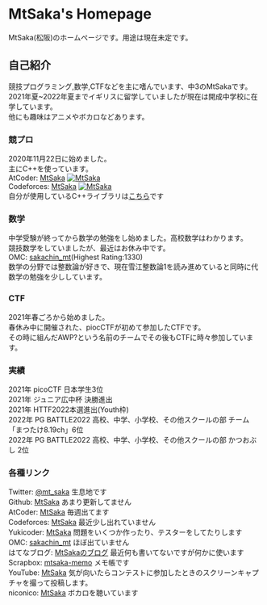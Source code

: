# MtSaka's Homepage
MtSaka(松阪)のホームページです。用途は現在未定です。
## 自己紹介

競技プログラミング,数学,CTFなどを主に嗜んでいます、中3のMtSakaです。<br>
2021年夏~2022年夏までイギリスに留学していましたが現在は開成中学校に在学しています。<br>
他にも趣味はアニメやボカロなどあります。<br>
### 競プロ

2020年11月22日に始めました。<br>
主にC++を使っています。<br>
AtCoder: [MtSaka](https://atcoder.jp/users/MtSaka) [![MtSaka](https://img.shields.io/endpoint?url=https%3A%2F%2Fatcoder-badges.now.sh%2Fapi%2Fatcoder%2Fjson%2FMtSaka)](https://atcoder.jp/users/MtSaka)<br>
Codeforces: [MtSaka](https://codeforces.com/profile/MtSaka) [![MtSaka](https://img.shields.io/endpoint?url=https%3A%2F%2Fatcoder-badges.now.sh%2Fapi%2Fcodeforces%2Fjson%2FMtSaka)](https://codeforces.com/profile/MtSaka)<br>
自分が使用しているC++ライブラリは[こちら](https://mtsaka.github.io/library/)です<br>

### 数学

中学受験が終ってから数学の勉強をし始めました。高校数学はわかります。<br>
競技数学をしていましたが、最近はお休み中です。<br>
OMC: [sakachin_mt](https://onlinemathcontest.com/users/sakachin_mt)(Highest Rating:1330)<br>
数学の分野では整数論が好きで、現在雪江整数論1を読み進めていると同時に代数学の勉強を少ししています。<br>

### CTF

2021年春ごろから始めました。<br>
春休み中に開催された、piocCTFが初めて参加したCTFです。<br>
その時に組んだAWP?という名前のチームでその後もCTFに時々参加しています。<br>

### 実績

2021年 picoCTF 日本学生3位<br>
2021年 ジュニア広中杯 決勝進出<br>
2021年 HTTF2022本選進出(Youth枠)<br>
2022年 PG BATTLE2022 高校、中学、小学校、その他スクールの部 チーム「まつたけ8.19ch」6位<br>
2022年 PG BATTLE2022 高校、中学、小学校、その他スクールの部 かつおぶし 2位<br>

### 各種リンク

Twitter: [@mt_saka](https://twitter.com/mt_saka) 生息地です<br>
Github: [MtSaka](https://github.com/MtSaka) あまり更新してません<br>
AtCoder: [MtSaka](https://atcoder.jp/users/MtSaka) 毎週出てます<br>
Codeforces: [MtSaka](https://codeforces.com/profile/MtSaka) 最近少し出れていません<br>
Yukicoder: [MtSaka](https://yukicoder.me/users/17490) 問題をいくつか作ったり、テスターをしてたりします<br>
OMC: [sakachin_mt](https://onlinemathcontest.com/users/sakachin_mt) ほぼ出ていません<br>
はてなブログ: [MtSakaのブログ](https://mt-saka.hatenablog.com/) 最近何も書いてないですが何かに使います<br>
Scrapbox: [mtsaka-memo](https://scrapbox.io/mtsaka-memo/) メモ帳です<br>
YouTube: [MtSaka](https://www.youtube.com/channel/UCZj7qsnBGNsy4VMTcmBgb9Q) 気が向いたらコンテストに参加したときのスクリーンキャプチャを撮って投稿します。<br>
niconico: [MtSaka](https://www.nicovideo.jp/user/122111923) ボカロを聴いています<br>
